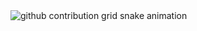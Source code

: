 <picture align="center">
  <source media="(prefers-color-scheme: dark)" srcset="https://raw.githubusercontent.com/zzzcelin/zzzcelin/output/github-contribution-grid-snake-dark.svg">
  <source media="(prefers-color-scheme: light)" srcset="https://raw.githubusercontent.com/zzzcelin/zzzcelin/output/github-contribution-grid-snake-dark.svg">
  <img align="center" alt="github contribution grid snake animation" src="https://raw.githubusercontent.com/zzzcelin/zzzcelin/output/github-contribution-grid-snake.svg">
</picture>
